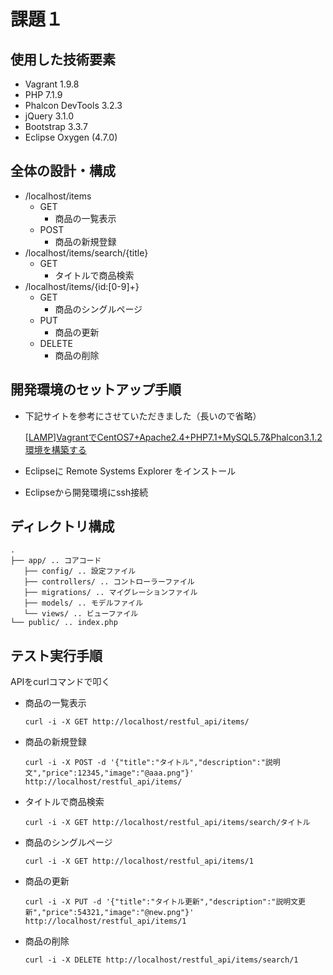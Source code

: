 # 課題１

## 使用した技術要素
- Vagrant 1.9.8
- PHP 7.1.9
- Phalcon DevTools 3.2.3
- jQuery 3.1.0
- Bootstrap 3.3.7
- Eclipse Oxygen (4.7.0)

## 全体の設計・構成
- /localhost/items
  - GET
  	- 商品の一覧表示
  - POST
  	- 商品の新規登録
- /localhost/items/search/{title}
  - GET
  	- タイトルで商品検索
- /localhost/items/{id:[0-9]+}
  - GET
  	- 商品のシングルページ
  - PUT
  	- 商品の更新
  - DELETE
  	- 商品の削除

## 開発環境のセットアップ手順
- 下記サイトを参考にさせていただきました（長いので省略）

  [[LAMP]VagrantでCentOS7+Apache2.4+PHP7.1+MySQL5.7&Phalcon3.1.2環境を構築する](http://qiita.com/shiromegane/items/b782ce64f5c54fd54a60)
- Eclipseに Remote Systems Explorer をインストール
- Eclipseから開発環境にssh接続

## ディレクトリ構成
  ```
  .
  ├── app/ .. コアコード
  	 ├── config/ .. 設定ファイル
  	 ├── controllers/ .. コントローラーファイル
  	 ├── migrations/ .. マイグレーションファイル
  	 ├── models/ .. モデルファイル
  	 └── views/ .. ビューファイル
  └── public/ .. index.php
  
  ```

## テスト実行手順
APIをcurlコマンドで叩く

- 商品の一覧表示

  ```  
  curl -i -X GET http://localhost/restful_api/items/
  
  ```
  
- 商品の新規登録

  ```
  curl -i -X POST -d '{"title":"タイトル","description":"説明文","price":12345,"image":"@aaa.png"}' http://localhost/restful_api/items/
  ```
  
- タイトルで商品検索

  ```
  curl -i -X GET http://localhost/restful_api/items/search/タイトル
  ```

- 商品のシングルページ

  ```
  curl -i -X GET http://localhost/restful_api/items/1
  ```

- 商品の更新

  ```
  curl -i -X PUT -d '{"title":"タイトル更新","description":"説明文更新","price":54321,"image":"@new.png"}' http://localhost/restful_api/items/1
  ```

- 商品の削除

  ```
  curl -i -X DELETE http://localhost/restful_api/items/search/1
  ```
